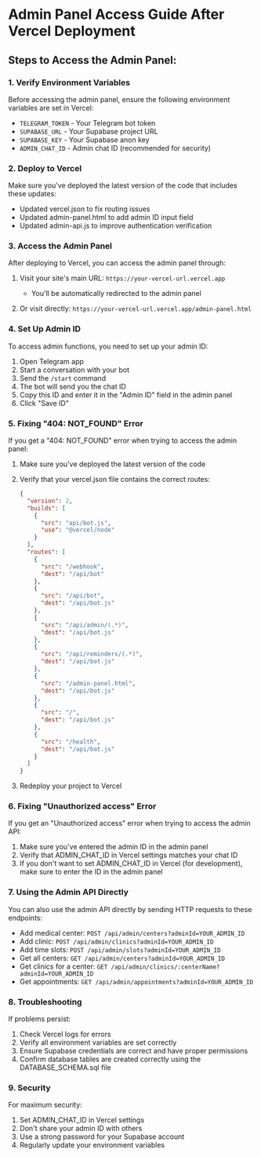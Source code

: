 # Admin Panel Access Guide After Vercel Deployment

## Steps to Access the Admin Panel:

### 1. Verify Environment Variables
Before accessing the admin panel, ensure the following environment variables are set in Vercel:

- `TELEGRAM_TOKEN` - Your Telegram bot token
- `SUPABASE_URL` - Your Supabase project URL
- `SUPABASE_KEY` - Your Supabase anon key
- `ADMIN_CHAT_ID` - Admin chat ID (recommended for security)

### 2. Deploy to Vercel
Make sure you've deployed the latest version of the code that includes these updates:
- Updated vercel.json to fix routing issues
- Updated admin-panel.html to add admin ID input field
- Updated admin-api.js to improve authentication verification

### 3. Access the Admin Panel
After deploying to Vercel, you can access the admin panel through:

1. Visit your site's main URL: `https://your-vercel-url.vercel.app`
   - You'll be automatically redirected to the admin panel

2. Or visit directly: `https://your-vercel-url.vercel.app/admin-panel.html`

### 4. Set Up Admin ID
To access admin functions, you need to set up your admin ID:

1. Open Telegram app
2. Start a conversation with your bot
3. Send the `/start` command
4. The bot will send you the chat ID
5. Copy this ID and enter it in the "Admin ID" field in the admin panel
6. Click "Save ID"

### 5. Fixing "404: NOT_FOUND" Error
If you get a "404: NOT_FOUND" error when trying to access the admin panel:

1. Make sure you've deployed the latest version of the code
2. Verify that your vercel.json file contains the correct routes:
   ```json
   {
     "version": 2,
     "builds": [
       {
         "src": "api/bot.js",
         "use": "@vercel/node"
       }
     ],
     "routes": [
       {
         "src": "/webhook",
         "dest": "/api/bot"
       },
       {
         "src": "/api/bot",
         "dest": "/api/bot.js"
       },
       {
         "src": "/api/admin/(.*)",
         "dest": "/api/bot.js"
       },
       {
         "src": "/api/reminders/(.*)",
         "dest": "/api/bot.js"
       },
       {
         "src": "/admin-panel.html",
         "dest": "/api/bot.js"
       },
       {
         "src": "/",
         "dest": "/api/bot.js"
       },
       {
         "src": "/health",
         "dest": "/api/bot.js"
       }
     ]
   }
   ```

3. Redeploy your project to Vercel

### 6. Fixing "Unauthorized access" Error
If you get an "Unauthorized access" error when trying to access the admin API:

1. Make sure you've entered the admin ID in the admin panel
2. Verify that ADMIN_CHAT_ID in Vercel settings matches your chat ID
3. If you don't want to set ADMIN_CHAT_ID in Vercel (for development), make sure to enter the ID in the admin panel

### 7. Using the Admin API Directly
You can also use the admin API directly by sending HTTP requests to these endpoints:

- Add medical center: `POST /api/admin/centers?adminId=YOUR_ADMIN_ID`
- Add clinic: `POST /api/admin/clinics?adminId=YOUR_ADMIN_ID`
- Add time slots: `POST /api/admin/slots?adminId=YOUR_ADMIN_ID`
- Get all centers: `GET /api/admin/centers?adminId=YOUR_ADMIN_ID`
- Get clinics for a center: `GET /api/admin/clinics/:centerName?adminId=YOUR_ADMIN_ID`
- Get appointments: `GET /api/admin/appointments?adminId=YOUR_ADMIN_ID`

### 8. Troubleshooting
If problems persist:

1. Check Vercel logs for errors
2. Verify all environment variables are set correctly
3. Ensure Supabase credentials are correct and have proper permissions
4. Confirm database tables are created correctly using the DATABASE_SCHEMA.sql file

### 9. Security
For maximum security:
1. Set ADMIN_CHAT_ID in Vercel settings
2. Don't share your admin ID with others
3. Use a strong password for your Supabase account
4. Regularly update your environment variables